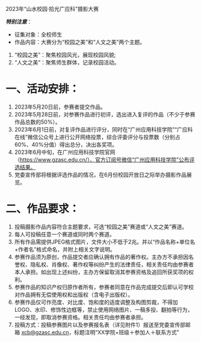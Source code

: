 2023年“山水校园·拾光广应科”摄影大赛

***特别注意***：
- 征集对象：全校师生
- 作品内容：大赛分为“校园之美”和“人文之美”两个主题。
1. “校园之美”：聚焦校园风光，展现校园风貌;
2.  “人文之美”：聚焦师生群体，记录校园活动。
# 一、活动安排：
1. 2023年5月20日前，参赛者提交作品。
2. 2023年5月28日前，对参赛作品进行初评，选出进入复评的作品（不少于参赛作品总数的50%）。
3. 2023年6月1日前，对复评作品进行评分，同时在“广州应用科技学院”“广应科在线”微信公众号上进行公开网络投票，综合评委评分与投票数（分别占60%、40%分值）得出总分，决出各奖项。
4. 2023年6月中旬，在广州应用科技学院官网（https://www.gzasc.edu.cn/）、官方订阅号微信“广州应用科技学院”公布评选结果。
5. 党委宣传部将根据评选作品的情况，在6月份校园开放日之际举办摄影作品展览。
# 二、作品要求：
1. 投稿摄影作品内容符合主题要求，可选“校园之美”赛道或“人文之美”赛道。
2. 每人可投稿任意一个赛道或同时两个赛道。
3. 所有作品需提供JPEG格式图片，文件大小不低于2兆。并以“作品名称+单位名+作者名”格式命名，并附上相关文字说明。
4. 参赛作品须为原创，作品提交者应确认拥有作品的著作权。主办方不承担因名誉权、隐私权、肖像权、著作权等纠纷产生的法律责任，相关责任均由参赛者本人承担。如出现上述纠纷，主办方保留取消其参赛资格及追回所获奖项的权利。
5. 参赛作品的知识产权归原作者所有，参赛者同意在作品完成提交后即认可学校对作品拥有无偿使用权和出版权（含电子出版权）。
6. 参赛作品仅可作亮度、对比度、饱和度的适度调整及构图剪裁，不得加LOGO、水印、修饰性边框等，禁止使用网络图片、一稿多投、翻拍等行为，一经发现，即取消参赛资格。相关责任均由参赛者承担。
7. 投稿方式：投稿参赛图片以及参赛报名表（详见附件1）报送至党委宣传部邮箱 xcb@gzasc.edu.cn，标题注明“XX学院+班级＋参加人＋联系方式”